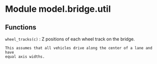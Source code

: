 Module model.bridge.util
========================

Functions
---------

    
`wheel_tracks(c)`
:   Z positions of each wheel track on the bridge.
    
    This assumes that all vehicles drive along the center of a lane and have
    equal axis widths.